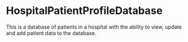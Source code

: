 # HospitalPatientProfileDatabase
This is a database of patients in a hospital with the ability to view, update and add patient data to the database.
